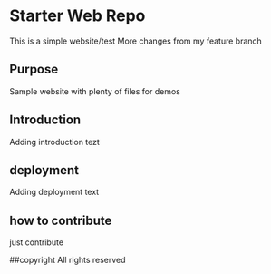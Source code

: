 # Starter Web Repo

This is a simple website/test
More changes from my feature branch 

## Purpose

Sample website with plenty of files for demos


## Introduction
Adding introduction tezt

## deployment
Adding deployment text

## how to contribute
just contribute

##copyright
All rights reserved